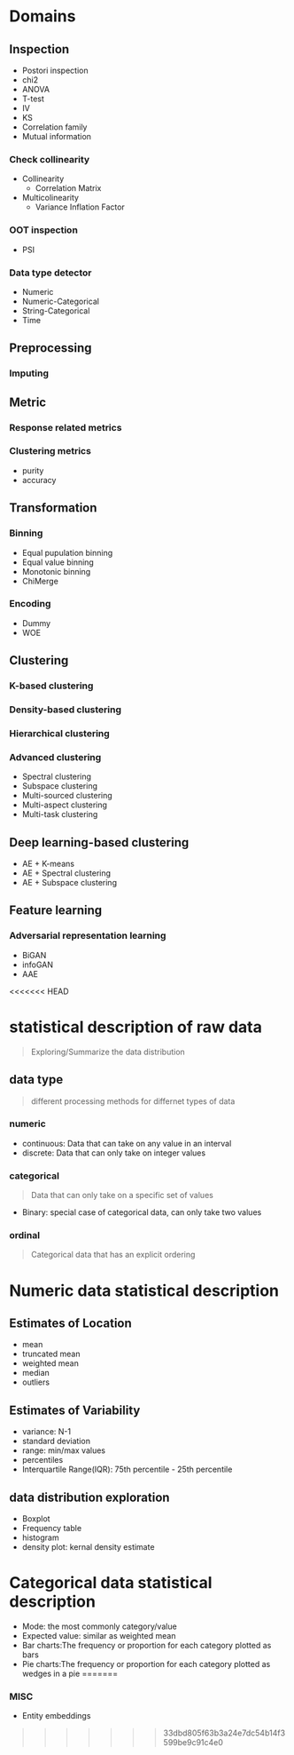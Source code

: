 # Domains
## Inspection
* Postori inspection
* chi2
* ANOVA
* T-test
* IV
* KS
* Correlation family
* Mutual information
### Check collinearity
* Collinearity
	* Correlation Matrix
* Multicolinearity
	* Variance Inflation Factor
### OOT inspection
* PSI

### Data type detector
* Numeric
* Numeric-Categorical
* String-Categorical
* Time

## Preprocessing
### Imputing

## Metric
### Response related metrics
### Clustering metrics

* purity
* accuracy

## Transformation
### Binning
* Equal pupulation binning
* Equal value binning
* Monotonic binning
* ChiMerge

### Encoding
* Dummy
* WOE
 
## Clustering
### K-based clustering
### Density-based clustering
### Hierarchical clustering
### Advanced clustering
* Spectral clustering
* Subspace clustering
* Multi-sourced clustering
* Multi-aspect clustering
* Multi-task clustering

## Deep learning-based clustering
* AE + K-means
* AE + Spectral clustering
* AE + Subspace clustering

## Feature learning
### Adversarial representation learning
* BiGAN
* infoGAN
* AAE

<<<<<<< HEAD

# statistical description of raw data
> Exploring/Summarize the data distribution

## data type
> different processing methods for differnet types of data

### numeric
+ continuous: Data that can take on any value in an interval
+ discrete: Data that can only take on integer values

### categorical
> Data that can only take on a specific set of values

+ Binary: special case of categorical data, can only take two values

### ordinal
> Categorical data that has an explicit ordering


# Numeric data statistical description

## Estimates of Location
+ mean
+ truncated mean
+ weighted mean
+ median
+ outliers

## Estimates of Variability
+ variance: N-1
+ standard deviation
+ range: min/max values
+ percentiles
+ Interquartile Range(IQR): 75th percentile - 25th percentile

## data distribution exploration
+ Boxplot
+ Frequency table
+ histogram
+ density plot: kernal density estimate

# Categorical data statistical description
+ Mode: the most commonly category/value
+ Expected value: similar as weighted mean
+ Bar charts:The frequency or proportion for each category plotted as bars
+ Pie charts:The frequency or proportion for each category plotted as wedges in a pie
=======
### MISC
* Entity embeddings
>>>>>>> 33dbd805f63b3a24e7dc54b14f3599be9c91c4e0
